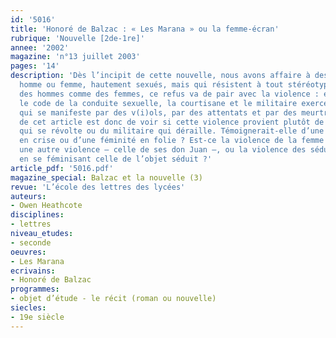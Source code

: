 ```yaml
---
id: '5016'
title: 'Honoré de Balzac : « Les Marana » ou la femme-écran'
rubrique: 'Nouvelle [2de-1re]'
annee: '2002'
magazine: 'n°13 juillet 2003'
pages: '14'
description: 'Dès l’incipit de cette nouvelle, nous avons affaire à des personnages,
  homme ou femme, hautement sexués, mais qui résistent à tout stéréotype. Du côté
  des hommes comme des femmes, ce refus va de pair avec la violence : en enfreignant
  le code de la conduite sexuelle, la courtisane et le militaire exercent une violence
  qui se manifeste par des v(i)ols, par des attentats et par des meurtres. Le but
  de cet article est donc de voir si cette violence provient plutôt de la courtisane
  qui se révolte ou du militaire qui déraille. Témoignerait-elle d’une masculinité
  en crise ou d’une féminité en folie ? Est-ce la violence de la femme qui cacherait
  une autre violence – celle de ses don Juan –, ou la violence des séducteurs imiterait-elle
  en se féminisant celle de l’objet séduit ?'
article_pdf: '5016.pdf'
magazine_special: Balzac et la nouvelle (3)
revue: 'L’école des lettres des lycées'
auteurs:
- Owen Heathcote
disciplines:
- lettres
niveau_etudes:
- seconde
oeuvres:
- Les Marana
ecrivains:
- Honoré de Balzac
programmes:
- objet d’étude - le récit (roman ou nouvelle)
siecles:
- 19e siècle
---
```

